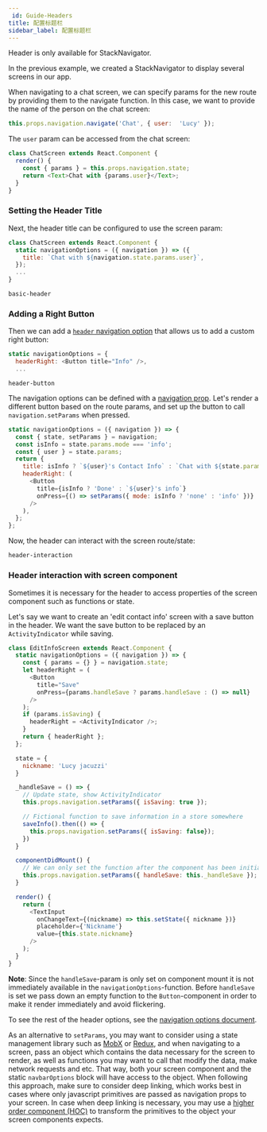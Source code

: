 ```yaml
---
 id: Guide-Headers
title: 配置标题栏
sidebar_label: 配置标题栏
---
```


<!-- # Configuring the Header -->

Header is only available for StackNavigator.

In the previous example, we created a StackNavigator to display several screens in our app.


When navigating to a chat screen, we can specify params for the new route by providing them to the navigate function. In this case, we want to provide the name of the person on the chat screen:

```js
this.props.navigation.navigate('Chat', { user:  'Lucy' });
```

The `user` param can be accessed from the chat screen:

```js
class ChatScreen extends React.Component {
  render() {
    const { params } = this.props.navigation.state;
    return <Text>Chat with {params.user}</Text>;
  }
}
```

### Setting the Header Title

Next, the header title can be configured to use the screen param:

```js
class ChatScreen extends React.Component {
  static navigationOptions = ({ navigation }) => ({
    title: `Chat with ${navigation.state.params.user}`,
  });
  ...
}
```

```phone-example
basic-header
```


### Adding a Right Button

Then we can add a [`header` navigation option](/docs/navigators/navigation-options#Stack-Navigation-Options) that allows us to add a custom right button:

```js
static navigationOptions = {
  headerRight: <Button title="Info" />,
  ...
```

```phone-example
header-button
```

The navigation options can be defined with a [navigation prop](/docs/navigators/navigation-prop). Let's render a different button based on the route params, and set up the button to call `navigation.setParams` when pressed.

```js
static navigationOptions = ({ navigation }) => {
  const { state, setParams } = navigation;
  const isInfo = state.params.mode === 'info';
  const { user } = state.params;
  return {
    title: isInfo ? `${user}'s Contact Info` : `Chat with ${state.params.user}`,
    headerRight: (
      <Button
        title={isInfo ? 'Done' : `${user}'s info`}
        onPress={() => setParams({ mode: isInfo ? 'none' : 'info' })}
      />
    ),
  };
};
```

Now, the header can interact with the screen route/state:

```phone-example
header-interaction
```

### Header interaction with screen component

Sometimes it is necessary for the header to access properties of the screen component such as functions or state.

Let's say we want to create an 'edit contact info' screen with a save button in the header. We want the save button to be replaced by an `ActivityIndicator` while saving.

```js
class EditInfoScreen extends React.Component {
  static navigationOptions = ({ navigation }) => {
    const { params = {} } = navigation.state;
    let headerRight = (
      <Button
        title="Save"
        onPress={params.handleSave ? params.handleSave : () => null}
      />
    );
    if (params.isSaving) {
      headerRight = <ActivityIndicator />;
    }
    return { headerRight };
  };

  state = {
    nickname: 'Lucy jacuzzi'
  }

  _handleSave = () => {
    // Update state, show ActivityIndicator
    this.props.navigation.setParams({ isSaving: true });

    // Fictional function to save information in a store somewhere
    saveInfo().then(() => {
      this.props.navigation.setParams({ isSaving: false});
    })
  }

  componentDidMount() {
    // We can only set the function after the component has been initialized
    this.props.navigation.setParams({ handleSave: this._handleSave });
  }

  render() {
    return (
      <TextInput
        onChangeText={(nickname) => this.setState({ nickname })}
        placeholder={'Nickname'}
        value={this.state.nickname}
      />
    );
  }
}
```

**Note**: Since the `handleSave`-param is only set on component mount it is not immediately available in the `navigationOptions`-function. Before `handleSave` is set we pass down an empty function to the `Button`-component in order to make it render immediately and avoid flickering.


To see the rest of the header options, see the [navigation options document](/docs/navigators/navigation-options#Stack-Navigation-Options).

As an alternative to `setParams`, you may want to consider using a state management library such as [MobX](https://github.com/mobxjs/mobx) or [Redux](https://github.com/reactjs/redux), and when navigating to a screen, pass an object which contains the data necessary for the screen to render, as well as functions you may want to call that modify the data, make network requests and etc. That way, both your screen component and the static `navbarOptions` block will have access to the object. When following this approach, make sure to consider deep linking, which works best in cases where only javascript primitives are passed as navigation props to your screen. In case when deep linking is necessary, you may use a [higher order component (HOC)](https://reactjs.org/docs/higher-order-components.html) to transform the primitives to the object your screen components expects.
